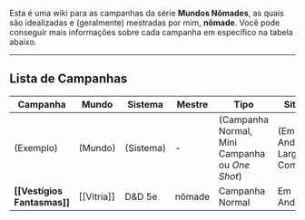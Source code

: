 
Esta é uma wiki para as campanhas da série **Mundos Nômades**, as quais são idealizadas e (geralmente) mestradas por mim, **nômade**. Você pode conseguir mais informações sobre cada campanha em específico na tabela abaixo.

---

## Lista de Campanhas

| Campanha                    | Mundo      | Sistema   | Mestre | Tipo                                           | Situação                            |
| --------------------------- | ---------- | --------- | ------ | ---------------------------------------------- | ----------------------------------- |
| (Exemplo)                   | (Mundo)    | (Sistema) | -      | (Campanha Normal, Mini Campanha ou *One Shot*) | (Em Andamanto, Largada ou Completa) |
| **[[Vestígios Fantasmas]]** | [[Vitria]] | D&D 5e    | nômade | Campanha Normal                                | Em Andamento                        |
